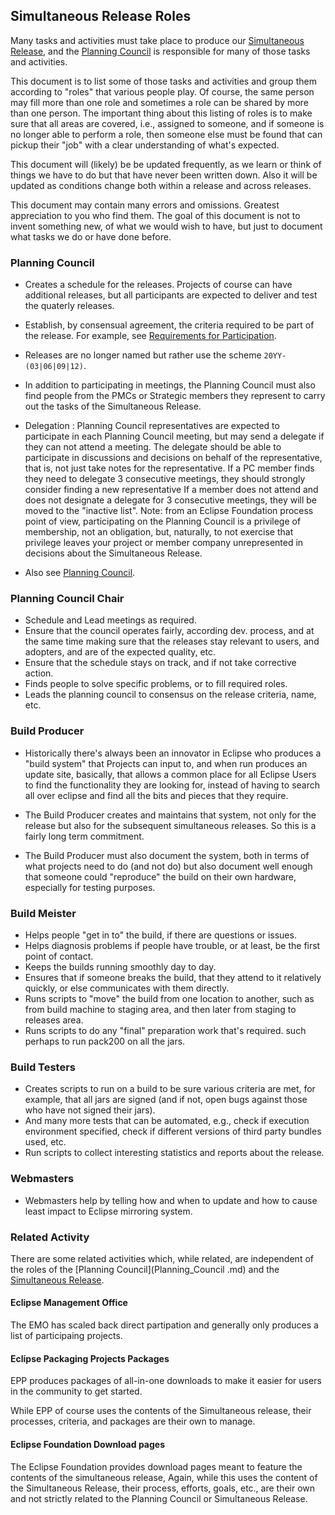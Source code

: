 ## Simultaneous Release Roles

Many tasks and activities must take place to produce our [Simultaneous Release](../Simultaneous_Release.md),
and the [Planning Council](../Planning_Council.md) is responsible for many of those tasks and activities.

This document is to list some of those tasks and activities and group them according to "roles" that various people play.
Of course, the same person may fill more than one role and sometimes a role can be shared by more than one person.
The important thing about this listing of roles is to make sure that all areas are covered, i.e., assigned to someone,
and if someone is no longer able to perform a role, then someone else must be found that can pickup their "job" with a clear understanding of what's expected.

This document will (likely) be be updated frequently, as we learn or think of things we have to do but that have never been written down.
Also it will be updated as conditions change both within a release and across releases.

This document may contain many errors and omissions.
Greatest appreciation to you who find them.
The goal of this document is not to invent something new, of what we would wish to have, but just to document what tasks we do or have done before.

### Planning Council

-   Creates a schedule for the releases.
    Projects of course can have additional releases, but all participants are expected to deliver and test the quaterly releases.

-   Establish, by consensual agreement, the criteria required to be part of the release.
    For example, see [Requirements for Participation](Simultaneous_Release_Requirements.md).

-   Releases are no longer named but rather use the scheme `20YY-(03|06|09|12)`.

<!-- -->

-   In addition to participating in meetings,
    the Planning Council must also find people from the PMCs or Strategic members they represent to carry out the tasks of the Simultaneous Release.

<!-- -->

-   Delegation : Planning Council representatives are expected to participate in each Planning Council meeting,
    but may send a delegate if they can not attend a meeting.
    The delegate should be able to participate in discussions and decisions on behalf of the representative,
    that is, not just take notes for the representative.
    If a PC member finds they need to delegate 3 consecutive meetings,
    they should strongly consider finding a new representative
    If a member does not attend and does not designate a delegate for 3
    consecutive meetings, they will be moved to the "inactive list".
    Note: from an Eclipse Foundation process point of view, participating on the Planning Council is a privilege of membership,
    not an obligation, but, naturally, to not exercise that privilege leaves your project or member company
    unrepresented in decisions about the Simultaneous Release.


-   Also see [Planning Council](../Planning_Council.md).

### Planning Council Chair

-   Schedule and Lead meetings as required.
-   Ensure that the council operates fairly, according dev. process,
    and at the same time making sure that the releases stay relevant to users, and adopters,
    and are of the expected quality, etc.
-   Ensure that the schedule stays on track, and if not take corrective action.
-   Finds people to solve specific problems, or to fill required roles.
-   Leads the planning council to consensus on the release criteria, name, etc.

### Build Producer

-   Historically there's always been an innovator in Eclipse who produces a "build system" that Projects can input to,
    and when run produces an update site, basically, that allows a common place for all Eclipse Users to find the functionality they are looking for,
    instead of having to search all over eclipse and find all the bits and pieces that they require.

-   The Build Producer creates and maintains that system, not only for the release but also for the subsequent simultaneous releases.
    So this is a fairly long term commitment.

-   The Build Producer must also document the system, both in terms of what projects need to do (and not do)
    but also document well enough that someone could "reproduce" the build on their own hardware,
    especially for testing purposes.

### Build Meister

-   Helps people "get in to" the build, if there are questions or issues.
-   Helps diagnosis problems if people have trouble, or at least, be the first point of contact.
-   Keeps the builds running smoothly day to day.
-   Ensures that if someone breaks the build, that they attend to it relatively quickly, or else communicates with them directly.
-   Runs scripts to "move" the build from one location to another,
    such as from build machine to staging area,
    and then later from staging to releases area.
-   Runs scripts to do any "final" preparation work that's required.
    such perhaps to run pack200 on all the jars.

### Build Testers

-   Creates scripts to run on a build to be sure various criteria are met,
    for example, that all jars are signed (and if not, open bugs against those who have not signed their jars).
-   And many more tests that can be automated,
    e.g., check if execution environment specified,
    check if different versions of third party bundles used, etc.
-   Run scripts to collect interesting statistics and reports about the release.

### Webmasters

-   Webmasters help by telling how and when to update and how to cause least impact to Eclipse mirroring system.

### Related Activity

There are some related activities which, while related, are independent of the roles of the [Planning Council](Planning_Council .md)
and the [Simultaneous Release](../Simultaneous_Release.md).

#### Eclipse Management Office

The EMO has scaled back direct partipation and generally only produces a list of participaing projects.

#### Eclipse Packaging Projects Packages

EPP produces packages of all-in-one downloads to make it easier for users in the community to get started.

While EPP of course uses the contents of the Simultaneous release, their processes, criteria, and packages are their own to manage.

#### Eclipse Foundation Download pages

The Eclipse Foundation  provides download pages meant to feature the contents of the simultaneous release,
Again, while this uses the content of the Simultaneous Release,
their process, efforts, goals, etc., are their own
and not strictly related to the Planning Council or Simultaneous Release.
